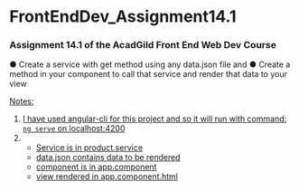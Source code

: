 # FrontEndDev_Assignment14.1
### Assignment 14.1 of the AcadGild Front End Web Dev Course

● Create a service with get method using any data.json file and
● Create a method in your component to call that service and render that data to your view

<u>Notes:
1. I have used angular-cli for this project and so it will run with command:
`ng serve` on localhost:4200
2. * Service is in product.service
    * data.json contains data to be rendered
    * component is in app.component
    * view rendered in app.component.html